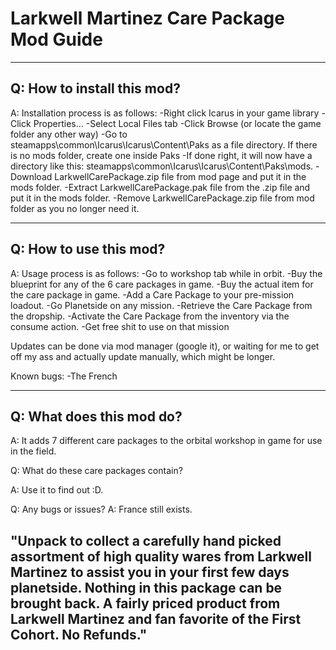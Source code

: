 # Larkwell Martinez Care Package Mod Guide
----------------------------
Q: How to install this mod?
----------------------------
A: 
Installation process is as follows: 
-Right click Icarus in your game library
-Click Properties...
-Select Local Files tab -Click Browse (or locate the game folder any other way)
-Go to steamapps\common\Icarus\Icarus\Content\Paks as a file directory. If there is no mods folder, create one inside Paks
-If done right, it will now have a directory like this: steamapps\common\Icarus\Icarus\Content\Paks\mods.
-Download LarkwellCarePackage.zip file from mod page and put it in the mods folder.
-Extract LarkwellCarePackage.pak file from the .zip file and put it in the mods folder.
-Remove LarkwellCarePackage.zip file from mod folder as you no longer need it.

----------------------------
Q: How to use this mod?
----------------------------
A: 
Usage process is as follows:
-Go to workshop tab while in orbit.
-Buy the blueprint for any of the 6 care packages in game.
-Buy the actual item for the care package in game.
-Add a Care Package to your pre-mission loadout.
-Go Planetside on any mission.
-Retrieve the Care Package from the dropship.
-Activate the Care Package from the inventory via the consume action.
-Get free shit to use on that mission

Updates can be done via mod manager (google it), or waiting for me to get off my ass and actually update manually, which might be longer.

Known bugs:
-The French

----------------------------
Q: What does this mod do? 
----------------------------
A: It adds 7 different care packages to the orbital workshop in game for use in the field.

Q: What do these care packages contain?

A: Use it to find out :D.

Q: Any bugs or issues?
A: France still exists.

## "Unpack to collect a carefully hand picked assortment of high quality wares from Larkwell Martinez to assist you in your first few days planetside. Nothing in this package can be brought back. A fairly priced product from Larkwell Martinez and fan favorite of the First Cohort. No Refunds."
